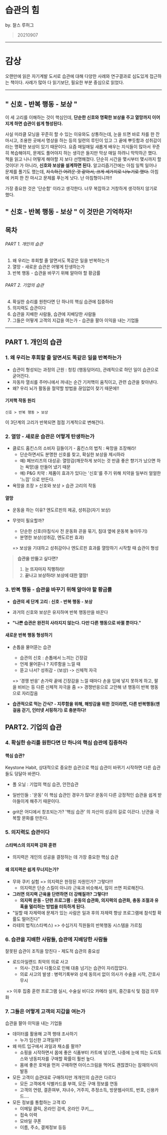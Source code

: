 # 습관의 힘

by. 찰스 루허그

> 20210907



---



# 감상

오랜만에 읽은 자기계발 도서로 습관에 대해 다양한 사례와 연구결과로 심도있게 접근하는 책이다. 사례가 많아 다 읽기보단, 필요한 부분 중심으로 읽었다.

---



## " 신호 - 반복 행동  - 보상 "

이 세 고리를 이해하는 것이 핵심인데, **단순한 신호와 명확한 보상을 주고 열망까지 이어지게 하면 습관이 쉽게 형성된다.**

사실 미라클 모닝을 꾸준히 할 수 있는 이유와도 상통하는데, 눈을 뜨면 바로 차를 한 잔 마시고, 조용한 곳에서 명상을 하는 등의 일련의 루틴이 있고 그 끝에 뿌듯함과 성취감이라는 명확한 보상이 있기 때문이다.  요즘 매일매일 새롭게 배우는 지식들이 많아서 꾸준히 복습해야지, 문제도 풀어야지 하는 생각은 들지만 막상 매일 하려니 막막하곤 했다. 책을 읽고 나니 어떻게 해야할 지 보다 선명해졌다. 단순히 시간을 몇시부터 몇시까지 할것이다! 가 아니라, **신호와 보상을 설계하면 된다.** 알고리즘기간에는 아침 일찍 일어나 문제를 풀기도 했는데, ~~지속하긴 어려운 것 같아서, 크게 세가지로 나누기로 했다.~~ 아침에 커피 한 잔 마시고 문제를 푸는게 낫다. 난 아침형이니까!!

가장 중요한 것은 '단순함' 이라고 생각한다. 너무 복잡하고 거창하게 생각하지 않기로 했다.

## **" 신호 - 반복 행동  - 보상 "** 이 것만은 기억하자!





## 목차

###### PART 1. 개인의 습관

1. 왜 우리는 후회할 줄 알면서도 똑같은 일을 반복하는가
2. 열망 - 새로운 습관은 어떻게 탄생하는가
3. 반복 행동 - 습관을 바꾸기 위해 알아야 할 황금률

###### PART 2. 기업의 습관

4. 확실한 승리를 원한다면 단 하나의 핵심 습관에 집중하라
5. 의지력도 습관이다
6. 습관을 지배한 사람들, 습관에 지배당한 사람들
7. 그들은 어떻게 고객의 지갑을 여는가 - 습관을 팔아 이익을 내는 기업들



---



## PART 1. 개인의 습관

### 1. 왜 우리는 후회할 줄 알면서도 똑같은 일을 반복하는가

- 습관이 형성되는 과정의 근원 : 청킹 (행동덩어리), 관례적으로 하던 일이 습관으로 굳어진다.
- 자동차 열쇠를 주머니에서 꺼내는 순간 기저핵이 움직이고, 관련 습관을 찾아낸다.
- 왜? 우리 뇌가 활동을 절약할 방법을 끊임없이 찾기 때문에!!



#### 기저핵 작동 원리

```신호 > 반복 행동 > 보상```

이 3단계의 고리가 반복되면 점점 기계적으로 변해간다.



### 2. 열망 - 새로운 습관은 어떻게 탄생하는가

- 클로드 홉킨스의 소비자 길들이기 - 홉킨스의 법칙 : 욕망을 조장해라!
  - 단순하면서도 분명한 신호를 찾고, 확실한 보상을 제시하라
  - 예) 페브리즈의 대성공: 열망감(깨끗하게 보이는 것 만큼 좋은 향기가 났으면 하는 욕망)을 만들어 냈기 때문
  - 예) P&G 치약 : 제품이 효과가 있다는 '신호'를 주기 위해 치약을 일부러 얼얼한 '느낌' 으로 만든다.
- 욕망을 조장 > 신호와 보상 > 습관 고리의 작동



#### 열망

- 운동을 하는 이유? 엔도르핀의 제공, 성취감(자기 보상)

- 무엇이 필요할까? 

  - 단순한 신호(아침식사 전 운동화 끈을 묶기, 침대 옆에 운동복 놓아두기)
  - 분명한 보상(성취감, 엔도르핀 효과)

  => 보상을 기대하고 성취감이나 엔도르핀 효과를 열망하기 시작할 때 습관이 형성



> **습관을 만들고 싶다면?** 
>
> 1. **눈 뜨자마자 직행하라!**
> 2. **끝나고 보상하라! 보상에 대한 열망!**



### 3. 반복 행동 - 습관을 바꾸기 위해 알아야 할 황금률

- **습관의 세 단계 고리 : 신호 - 반복 행동  - 보상**

- 과거의 신호와 보상은 유지하며 반복 행동만을 바꾼다
- **"나쁜 습관은 완전히 사라지지 않는다. 다만 다른 행동으로 바뀔 뿐이다."**



#### 새로운 반복 행동 형성하기

- 손톱을 물어뜯는 습관 

  - 습관의 신호 : 손톱에서 느끼는 긴장감
  - 언제 물어뜯나 ? 지루함을 느낄 때
  - 뜯고 나서? 성취감 - (보상) -> 신체적 자극

  => '경쟁 반응' 손가락 끝에 긴장감을 느낄 때마다 손을 입에 넣지 못하게 하고, 팔을 비비는 등 다른 신체적 자극을 줌 => 경쟁반응으로 고안해 낸 행동이 반복 행동으로 자리잡음

- **습관적으로 먹는 간식? - 지루함을 위해, 해방감을 위한 것이라면, 다른 반복행동(잰걸음 걷기, 인터넷 서핑하기) 로 충분하다!**



## PART2. 기업의 습관

### 4. 확실한 승리를 원한다면 단 하나의 핵심 습관에 집중하라

#### 핵심 습관?

Keystone Habit, 상대적으로 중요한 습관으로 핵심 습관이 바뀌기 시작하면 다른 습관들도 덩달아 바뀐다. 

- 폴 오닐 : 기업의 핵심 습관, 안전습관
- 일반인들 : '운동' 이 핵심 습관인 경우가 많다! 운동이 다른 긍정적인 습관을 쉽게 받아들이게 해주기 때문이다.

- grit은 어디에서 창조되는가? '핵심 습관' 의 자산이 성공의 길로 이끈다. 난관을 극복할 문화를 만든다.



### 5. 의지력도 습관이다

#### 스타벅스의 의지력 강화 훈련

- 의지력은 개인의 성공을 결정하는 데 가장 중요한 핵심 습관



#### 왜 의지력은 쉽게 무너지는가?

- 무와 쿠키 실험 => 의지력은 한정된 자원인가? 그렇다!!!
  - 의지력은 단순 스킬이 아니라 근육과 비슷해서, 많이 쓰면 피로해진다.
- **그러면 의지력 근육을 단련하면 더 강해질까? 그렇다!!**
  - **의지력 운동 - 단련 프로그램 : 운동의 습관화, 의지력의 습관화, 충동 조절과 유혹을 멀리하는 방법을 터득하게 된다.**
- "일할 때 자제력에 문제가 있는 사람은 일과 후의 자제력 향상 프로그램에 참석할 확률도 떨어진다"
- 라테의 법칙(스타벅스) => 수십가지 직원들의 반복행동 시스템을 가르침



### 6. 습관을 지배한 사람들, 습관에 지배당한 사람들

잘못된 습관이 조직을 망친다 - 제도적 습관의 중요성

- 로드아일랜드 최악의 의료 사고
  - 의사- 간호사 다툼으로 인해 대충 넘기는 습관이 자리잡았다. 
  - 의료 사고의 발생 : 병력기록부와 상세 동의서 없이 의사가 수술을 시작, 간호사 무시

​          => 이후 집중 훈련 프로그램 실시, 수술실 비디오 카메라 설치, 중간휴식 및 점검 의무화



### 7. 그들은 어떻게 고객의 지갑을 여는가

습관을 팔아 이익을 내는 기업들

- 데이터를 활용해 고객 행태 조사하기
  - 누가 임신한 고객일까? 
- 왜 마트 입구에서 과일과 채소를 팔까?
  - 쇼핑을 시작하면서 몸에 좋은 식품부터 카트에 넣으면, 나중에 눈에 띄는 도리토스와 냉동피자를 구매할 확률이 훨씬 높다.
  - 몸에 좋은 호박을 먼저 구매하면 아이스크림을 먹어도 괜찮겠다는 잠재의식이 발동
- 모든 고객이 습관대로 구매하지만 개개인의 습관은 다르다
  - 모든 고객에게 식별카드를 부여, 모든 구매 정보를 연동
  - 고객의 연령, 결혼여부, 자녀수, 거주지, 추정소득, 방문웹사이트, 번호, 신용카드....
- 모든 정보를 통합하는 고객 ID
  - 이메일 클릭, 온라인 검색, 온라인 쿠키,,,,
  - 접속 이력
  - 모바일 쿠폰
  - 이름, 주소, 결제정보 등등